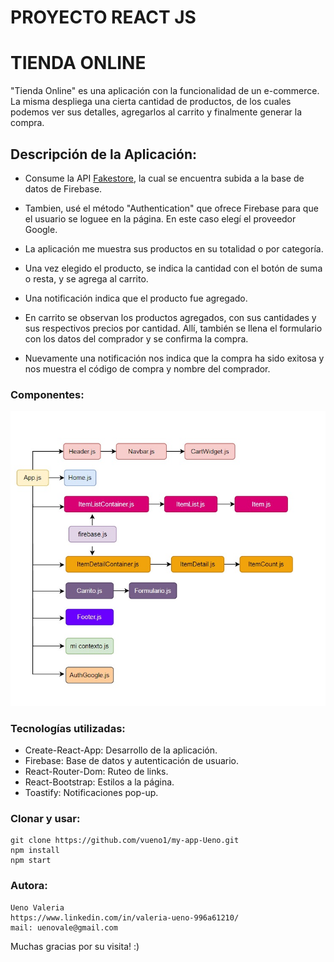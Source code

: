 # PROYECTO REACT JS
# TIENDA ONLINE

"Tienda Online" es una aplicación con la funcionalidad de un e-commerce.
La misma despliega una cierta cantidad de productos, de los cuales podemos ver sus detalles, agregarlos al carrito y finalmente generar la compra.

## Descripción de la Aplicación:

* Consume la API [Fakestore](https://fakestoreapi.com/), la cual se encuentra subida a la base de datos de Firebase.

* Tambien, usé el método "Authentication" que ofrece Firebase para que el usuario se loguee en la página. 
En este caso elegí el proveedor Google. 

* La aplicación me muestra sus productos en su totalidad o por categoría. 

* Una vez elegido el producto, se indica la cantidad con el botón de suma o resta, y se agrega al carrito. 

* Una notificación indica que el producto fue agregado.

* En carrito se observan los productos agregados, con sus cantidades y sus respectivos precios por cantidad.
Allí, también se llena el formulario con los datos del comprador y se confirma la compra.

* Nuevamente una notificación nos indica que la compra ha sido exitosa y nos muestra el código de compra y nombre del comprador.

### Componentes:
![image](https://github.com/vueno1/my-app-Ueno/blob/master/public/croquis.jpg?raw=true)

### Tecnologías utilizadas:

* Create-React-App: Desarrollo de la aplicación. 
* Firebase: Base de datos y autenticación de usuario.
* React-Router-Dom: Ruteo de links.
* React-Bootstrap: Estilos a la página.
* Toastify: Notificaciones pop-up.

### Clonar y usar: 


```
git clone https://github.com/vueno1/my-app-Ueno.git
npm install
npm start
```

### Autora: 
```
Ueno Valeria 
https://www.linkedin.com/in/valeria-ueno-996a61210/
mail: uenovale@gmail.com
```

Muchas gracias por su visita! :)